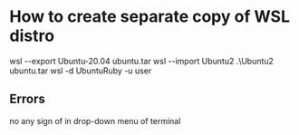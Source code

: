 # How to create separate copy of WSL distro


wsl --export Ubuntu-20.04 ubuntu.tar
wsl --import Ubuntu2 .\Ubuntu2 ubuntu.tar
wsl -d UbuntuRuby -u user

## Errors

no any sign of in drop-down menu of terminal
